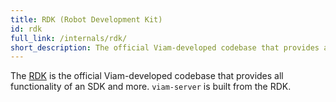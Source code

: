 ```yaml
---
title: RDK (Robot Development Kit)
id: rdk
full_link: /internals/rdk/
short_description: The official Viam-developed codebase that provides all functionality of an SDK and more.
---
```


The [RDK](/internals/rdk/) is the official Viam-developed codebase that provides all functionality of an SDK and more.
`viam-server` is built from the RDK.
